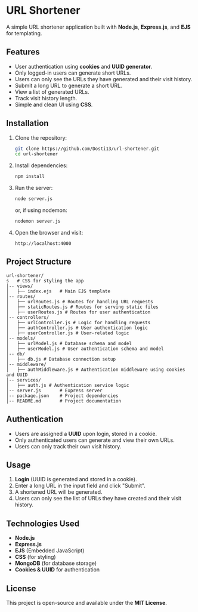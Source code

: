 # URL Shortener

A simple URL shortener application built with **Node.js**, **Express.js**, and **EJS** for templating.

## Features
- User authentication using **cookies** and **UUID generator**.
- Only logged-in users can generate short URLs.
- Users can only see the URLs they have generated and their visit history.
- Submit a long URL to generate a short URL.
- View a list of generated URLs.
- Track visit history length.
- Simple and clean UI using **CSS**.

## Installation

1. Clone the repository:
   ```sh
   git clone https://github.com/Dosti13/url-shortener.git
   cd url-shortener
   ```

2. Install dependencies:
   ```sh
   npm install
   ```

3. Run the server:
   ```sh
   node server.js
   ```
   or, if using nodemon:
   ```sh
   nodemon server.js
   ```

4. Open the browser and visit:
   ```
   http://localhost:4000
   ```

## Project Structure
```
url-shortener/
s   # CSS for styling the app
│-- views/
│   ├── index.ejs   # Main EJS template
│-- routes/
│   ├── urlRoutes.js # Routes for handling URL requests
│   ├── staticRoutes.js # Routes for serving static files
│   ├── userRoutes.js # Routes for user authentication
│-- controllers/
│   ├── urlController.js # Logic for handling requests
│   ├── authController.js # User authentication logic
│   ├── userController.js # User-related logic
│-- models/
│   ├── urlModel.js # Database schema and model
│   ├── userModel.js # User authentication schema and model
│-- db/
│   ├── db.js # Database connection setup
│-- middleware/
│   ├── authMiddleware.js # Authentication middleware using cookies and UUID
│-- services/
│   ├── auth.js # Authentication service logic
│-- server.js       # Express server
│-- package.json    # Project dependencies
│-- README.md       # Project documentation
```

## Authentication
- Users are assigned a **UUID** upon login, stored in a cookie.
- Only authenticated users can generate and view their own URLs.
- Users can only track their own visit history.

## Usage
1. **Login** (UUID is generated and stored in a cookie).
2. Enter a long URL in the input field and click "Submit".
3. A shortened URL will be generated.
4. Users can only see the list of URLs they have created and their visit history.

## Technologies Used
- **Node.js**
- **Express.js**
- **EJS** (Embedded JavaScript)
- **CSS** (for styling)
- **MongoDB** (for database storage)
- **Cookies & UUID** for authentication

## License
This project is open-source and available under the **MIT License**.

